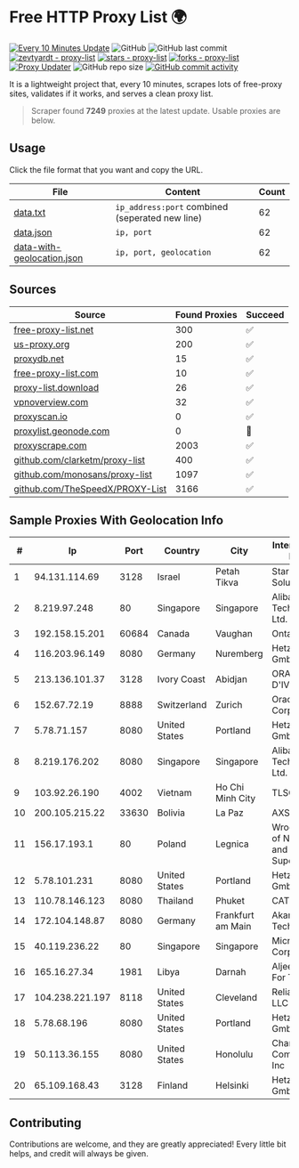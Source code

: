 
# Free HTTP Proxy List 🌍

[![Every 10 Minutes Update](https://github.com/mertguvencli/http-proxy-list/actions/workflows/main.yml/badge.svg?branch=main)](https://github.com/mertguvencli/http-proxy-list/actions/workflows/main.yml)
![GitHub](https://img.shields.io/github/license/mertguvencli/http-proxy-list)
![GitHub last commit](https://img.shields.io/github/last-commit/mertguvencli/http-proxy-list)
[![zevtyardt - proxy-list](https://img.shields.io/static/v1?label=zevtyardt&message=proxy-list&color=blue&logo=github)](https://github.com/zevtyardt/proxy-list "Go to GitHub repo")
[![stars - proxy-list](https://img.shields.io/github/stars/zevtyardt/proxy-list?style=social)](https://github.com/zevtyardt/proxy-list)
[![forks - proxy-list](https://img.shields.io/github/forks/zevtyardt/proxy-list?style=social)](https://github.com/zevtyardt/proxy-list)
[![Proxy Updater](https://github.com/zevtyardt/proxy-list/workflows/Proxy%20Updater/badge.svg)](https://github.com/zevtyardt/proxy-list/actions?query=workflow:"Proxy+Updater")
![GitHub repo size](https://img.shields.io/github/repo-size/zevtyardt/proxy-list)
[![GitHub commit activity](https://img.shields.io/github/commit-activity/m/zevtyardt/proxy-list?logo=commits)](https://github.com/zevtyardt/proxy-list/commits/main)

It is a lightweight project that, every 10 minutes, scrapes lots of free-proxy sites, validates if it works, and serves a clean proxy list.

> Scraper found **7249** proxies at the latest update. Usable proxies are below.

## Usage

Click the file format that you want and copy the URL.

|File|Content|Count|
|----|-------|-----|
|[data.txt](https://raw.githubusercontent.com/mertguvencli/http-proxy-list/main/proxy-list/data.txt)|`ip_address:port` combined (seperated new line)|62|
|[data.json](https://raw.githubusercontent.com/mertguvencli/http-proxy-list/main/proxy-list/data.json)|`ip, port`|62|
|[data-with-geolocation.json](https://raw.githubusercontent.com/mertguvencli/http-proxy-list/main/proxy-list/data-with-geolocation.json)|`ip, port, geolocation`|62|

## Sources

|Source|Found Proxies|Succeed|
|------|-------------|-------|
|[free-proxy-list.net](https://free-proxy-list.net)|300|✅|
|[us-proxy.org](https://www.us-proxy.org)|200|✅|
|[proxydb.net](http://proxydb.net)|15|✅|
|[free-proxy-list.com](https://free-proxy-list.com/?page=&port=&type%5B%5D=http&type%5B%5D=https&up_time=0&search=Search)|10|✅|
|[proxy-list.download](https://www.proxy-list.download/HTTP)|26|✅|
|[vpnoverview.com](https://vpnoverview.com/privacy/anonymous-browsing/free-proxy-servers)|32|✅|
|[proxyscan.io](https://www.proxyscan.io)|0|✅|
|[proxylist.geonode.com](https://proxylist.geonode.com/api/proxy-list?limit=300&page=1&sort_by=lastChecked&sort_type=desc&protocols=http,https)|0|🚫|
|[proxyscrape.com](https://api.proxyscrape.com/v2/?request=displayproxies&protocol=http&timeout=10000&country=all&ssl=all&anonymity=all)|2003|✅|
|[github.com/clarketm/proxy-list](https://raw.githubusercontent.com/clarketm/proxy-list/master/proxy-list-raw.txt)|400|✅|
|[github.com/monosans/proxy-list](https://raw.githubusercontent.com/monosans/proxy-list/main/proxies/http.txt)|1097|✅|
|[github.com/TheSpeedX/PROXY-List](https://raw.githubusercontent.com/TheSpeedX/PROXY-List/master/http.txt)|3166|✅|


## Sample Proxies With Geolocation Info

|#|Ip|Port|Country|City|Internet Service Provider|
|-|--|----|-------|----|-------------------------|
|1|94.131.114.69|3128|Israel|Petah Tikva|Stark Industries Solutions LTD|
|2|8.219.97.248|80|Singapore|Singapore|Alibaba (US) Technology Co., Ltd.|
|3|192.158.15.201|60684|Canada|Vaughan|Ontario Inc.|
|4|116.203.96.149|8080|Germany|Nuremberg|Hetzner Online GmbH|
|5|213.136.101.37|3128|Ivory Coast|Abidjan|ORANGE COTE D'IVOIRE|
|6|152.67.72.19|8888|Switzerland|Zurich|Oracle Corporation|
|7|5.78.71.157|8080|United States|Portland|Hetzner Online GmbH|
|8|8.219.176.202|8080|Singapore|Singapore|Alibaba (US) Technology Co., Ltd.|
|9|103.92.26.190|4002|Vietnam|Ho Chi Minh City|TLSOFT|
|10|200.105.215.22|33630|Bolivia|La Paz|AXS Bolivia S. A.|
|11|156.17.193.1|80|Poland|Legnica|Wroclaw Centre of Networking and Supercomputing|
|12|5.78.101.231|8080|United States|Portland|Hetzner Online GmbH|
|13|110.78.146.123|8080|Thailand|Phuket|CAT-BB|
|14|172.104.148.87|8080|Germany|Frankfurt am Main|Akamai Technologies|
|15|40.119.236.22|80|Singapore|Singapore|Microsoft Corporation|
|16|165.16.27.34|1981|Libya|Darnah|Aljeel Aljadeed For Technology|
|17|104.238.221.197|8118|United States|Cleveland|ReliableSite.Net LLC|
|18|5.78.68.196|8080|United States|Portland|Hetzner Online GmbH|
|19|50.113.36.155|8080|United States|Honolulu|Charter Communications Inc|
|20|65.109.168.43|3128|Finland|Helsinki|Hetzner Online GmbH|



## Contributing

Contributions are welcome, and they are greatly appreciated! Every
little bit helps, and credit will always be given.

